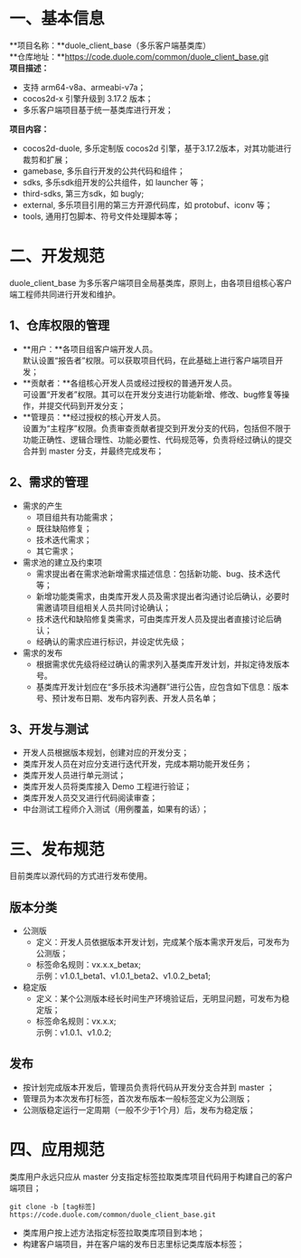 # 一、基本信息
**项目名称：**duole_client_base（多乐客户端基类库）   
**仓库地址：**https://code.duole.com/common/duole_client_base.git  
**项目描述：** 
  - 支持 arm64-v8a、armeabi-v7a；
  - cocos2d-x 引擎升级到 3.17.2 版本；
  - 多乐客户端项目基于统一基类库进行开发；

**项目内容：** 
  - cocos2d-duole, 多乐定制版 cocos2d 引擎，基于3.17.2版本，对其功能进行裁剪和扩展；
  - gamebase, 多乐自行开发的公共代码和组件；
  - sdks, 多乐sdk组开发的公共组件，如 launcher 等；
  - third-sdks, 第三方sdk，如 bugly; 
  - external, 多乐项目引用的第三方开源代码库，如 protobuf、iconv 等；
  - tools, 通用打包脚本、符号文件处理脚本等；

# 二、开发规范
duole_client_base 为多乐客户端项目全局基类库，原则上，由各项目组核心客户端工程师共同进行开发和维护。

## 1、仓库权限的管理
- **用户：**各项目组客户端开发人员。   
  默认设置“报告者”权限。可以获取项目代码，在此基础上进行客户端项目开发；
- **贡献者：**各组核心开发人员或经过授权的普通开发人员。  
  可设置“开发者”权限。其可以在开发分支进行功能新增、修改、bug修复等操作，并提交代码到开发分支；
- **管理员：**经过授权的核心开发人员。  
  设置为“主程序”权限。负责审查贡献者提交到开发分支的代码，包括但不限于功能正确性、逻辑合理性、功能必要性、代码规范等，负责将经过确认的提交合并到 master 分支，并最终完成发布；

## 2、需求的管理
- 需求的产生
  * 项目组共有功能需求；
  * 既往缺陷修复；
  * 技术迭代需求；
  * 其它需求；
- 需求池的建立及约束项
  * 需求提出者在需求池新增需求描述信息：包括新功能、bug、技术迭代等；
  * 新增功能类需求，由类库开发人员及需求提出者沟通讨论后确认，必要时需邀请项目组相关人员共同讨论确认；
  * 技术迭代和缺陷修复类需求，可由类库开发人员及提出者直接讨论后确认；
  * 经确认的需求应进行标识，并设定优先级；
- 需求的发布
  * 根据需求优先级将经过确认的需求列入基类库开发计划，并拟定待发版本号。
  * 基类库开发计划应在“多乐技术沟通群”进行公告，应包含如下信息：版本号、预计发布日期、发布内容列表、开发人员名单；

## 3、开发与测试
- 开发人员根据版本规划，创建对应的开发分支；
- 类库开发人员在对应分支进行迭代开发，完成本期功能开发任务；
- 类库开发人员进行单元测试；
- 类库开发人员将类库接入 Demo 工程进行验证；
- 类库开发人员交叉进行代码阅读审查；
- 中台测试工程师介入测试（用例覆盖，如果有的话）；

# 三、发布规范
目前类库以源代码的方式进行发布使用。
## 版本分类
- 公测版
  * 定义：开发人员依据版本开发计划，完成某个版本需求开发后，可发布为公测版；
  * 标签命名规则：vx.x.x_betax;  
    示例：v1.0.1_beta1、v1.0.1_beta2、v1.0.2_beta1;
- 稳定版
  * 定义：某个公测版本经长时间生产环境验证后，无明显问题，可发布为稳定版；
  * 标签命名规则：vx.x.x;   
    示例：v1.0.1、v1.0.2;

## 发布
- 按计划完成版本开发后，管理员负责将代码从开发分支合并到 master ；
- 管理员为本次发布打标签，首次发布版本一般标签定义为公测版；
- 公测版稳定运行一定周期（一般不少于1个月）后，发布为稳定版；

# 四、应用规范
类库用户永远只应从 master 分支指定标签拉取类库项目代码用于构建自己的客户端项目；
```shell
git clone -b [tag标签] https://code.duole.com/common/duole_client_base.git
```
- 类库用户按上述方法指定标签拉取类库项目到本地；
- 构建客户端项目，并在客户端的发布日志里标记类库版本标签；
